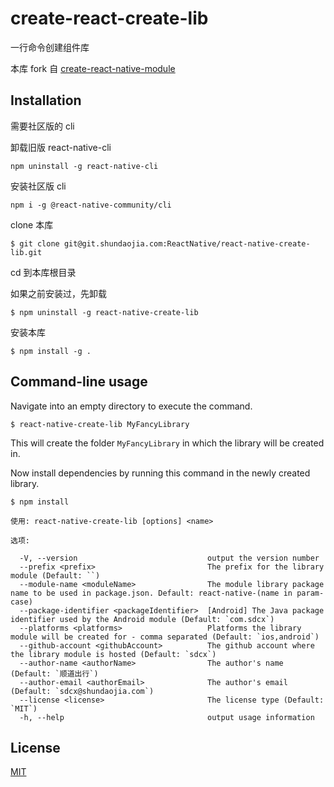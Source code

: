 # create-react-create-lib

一行命令创建组件库

本库 fork 自 [create-react-native-module](https://github.com/brodybits/create-react-native-module)

## Installation

需要社区版的 cli

卸载旧版 react-native-cli

```
npm uninstall -g react-native-cli

```

安装社区版 cli

```
npm i -g @react-native-community/cli
```

clone 本库

```
$ git clone git@git.shundaojia.com:ReactNative/react-native-create-lib.git
```

cd 到本库根目录

如果之前安装过，先卸载

```
$ npm uninstall -g react-native-create-lib
```

安装本库

```
$ npm install -g .
```

## Command-line usage

Navigate into an empty directory to execute the command.

```
$ react-native-create-lib MyFancyLibrary
```

This will create the folder `MyFancyLibrary` in which the library will be created in.

Now install dependencies by running this command in the newly created library.

```
$ npm install
```

```
使用: react-native-create-lib [options] <name>

选项:

  -V, --version                             output the version number
  --prefix <prefix>                         The prefix for the library module (Default: ``)
  --module-name <moduleName>                The module library package name to be used in package.json. Default: react-native-(name in param-case)
  --package-identifier <packageIdentifier>  [Android] The Java package identifier used by the Android module (Default: `com.sdcx`)
  --platforms <platforms>                   Platforms the library module will be created for - comma separated (Default: `ios,android`)
  --github-account <githubAccount>          The github account where the library module is hosted (Default: `sdcx`)
  --author-name <authorName>                The author's name (Default: `顺道出行`)
  --author-email <authorEmail>              The author's email (Default: `sdcx@shundaojia.com`)
  --license <license>                       The license type (Default: `MIT`)
  -h, --help                                output usage information
```

## License

[MIT](./LICENSE)
